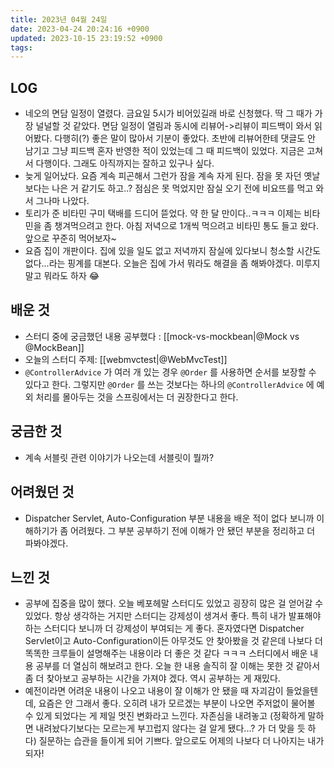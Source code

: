 ```yaml
---
title: 2023년 04월 24일
date: 2023-04-24 20:24:16 +0900
updated: 2023-10-15 23:19:52 +0900
tags: 
---
```


## LOG

- 네오의 면담 일정이 열렸다. 금요일 5시가 비어있길래 바로 신청했다. 딱 그 때가 가장 널널할 것 같았다. 면담 일정이 열림과 동시에 리뷰어->리뷰이 피드백이 와서 읽어봤다. 다행히(?) 좋은 말이 많아서 기분이 좋았다. 초반에 리뷰어한테 댓글도 안 남기고 그냥 피드백 혼자 반영한 적이 있었는데 그 때 피드백이 있었다. 지금은 고쳐서 다행이다. 그래도 아직까지는 잘하고 있구나 싶다.
- 늦게 일어났다. 요즘 계속 피곤해서 그런가 잠을 계속 자게 된다. 잠을 못 자던 옛날보다는 나은 거 같기도 하고..? 점심은 못 먹었지만 잠실 오기 전에 비요뜨를 먹고 와서 그나마 나았다. 
- 토리가 준 비타민 구미 택배를 드디어 뜯었다. 약 한 달 만이다..ㅋㅋㅋ 이제는 비타민을 좀 챙겨먹으려고 한다. 아침 저녁으로 1개씩 먹으려고 비타민 통도 들고 왔다. 앞으로 꾸준히 먹어보자~
- 요즘 집이 개판이다. 집에 있을 일도 없고 저녁까지 잠실에 있다보니 청소할 시간도 없다...라는 핑계를 대본다. 오늘은 집에 가서 뭐라도 해결을 좀 해봐야겠다. 미루지 말고 뭐라도 하자 😂

## 배운 것

- 스터디 중에 궁금했던 내용 공부했다 : [[mock-vs-mockbean|@Mock vs @MockBean]]
- 오늘의 스터디 주제: [[webmvctest|@WebMvcTest]]
- `@ControllerAdvice` 가 여러 개 있는 경우 `@Order` 를 사용하면 순서를 보장할 수 있다고 한다. 그렇지만 `@Order` 를 쓰는 것보다는 하나의 `@ControllerAdvice` 에 예외 처리를 몰아두는 것을 스프링에서는 더 권장한다고 한다.

## 궁금한 것
- 계속 서블릿 관련 이야기가 나오는데 서블릿이 뭘까?

## 어려웠던 것
- Dispatcher Servlet, Auto-Configuration 부분 내용을 배운 적이 없다 보니까 이해하기가 좀 어려웠다.  그 부분 공부하기 전에 이해가 안 됐던 부분을 정리하고 더 파봐야겠다.

## 느낀 것

- 공부에 집중을 많이 했다. 오늘 베포헤말 스터디도 있었고 굉장히 많은 걸 얻어갈 수 있었다. 항상 생각하는 거지만 스터디는 강제성이 생겨서 좋다. 특히 내가 발표해야 하는 스터디다 보니까 더 강제성이 부여되는 게 좋다. 혼자였다면 Dispatcher Servlet이고 Auto-Configuration이든 아무것도 안 찾아봤을 것 같은데 나보다 더 똑똑한 크루들이 설명해주는 내용이라 더 좋은 것 같다 ㅋㅋㅋ 스터디에서 배운 내용 공부를 더 열심히 해보려고 한다. 오늘 한 내용 솔직히 잘 이해는 못한 것 같아서 좀 더 찾아보고 공부하는 시간을 가져야 겠다. 역시 공부하는 게 재밌다.
- 예전이라면 어려운 내용이 나오고 내용이 잘 이해가 안 됐을 때 자괴감이 들었을텐데, 요즘은 안 그래서 좋다. 오히려 내가 모르겠는 부분이 나오면 주저없이 물어볼 수 있게 되었다는 게 제일 멋진 변화라고 느낀다. 자존심을 내려놓고 (정확하게 말하면 내려놨다기보다는 모르는게 부끄럽지 않다는 걸 알게 됐다...? 가 더 맞을 듯 하다) 질문하는 습관을 들이게 되어 기쁘다. 앞으로도 어제의 나보다 더 나아지는 내가 되자!